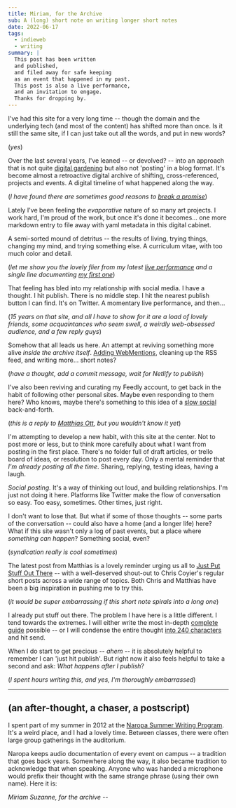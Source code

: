```yaml
---
title: Miriam, for the Archive
sub: A (long) short note on writing longer short notes
date: 2022-06-17
tags:
  - indieweb
  - writing
summary: |
  This post has been written
  and published,
  and filed away for safe keeping
  as an event that happened in my past.
  This post is also a live performance,
  and an invitation to engage.
  Thanks for dropping by.
---
```


I've had this site for a very long time --
though the domain and the underlying tech
(and most of the content)
has shifted more than once.
Is it still the same site,
if I can just take out all the words,
and put in new words?

(_yes_)

Over the last several years,
I've leaned --
or devolved? --
into an approach that is not quite
[digital gardening](https://maggieappleton.com/garden-history)
but also not 'posting' in a blog format.
It's become almost
a retroactive digital archive of shifting,
cross-referenced,
projects and events.
A digital timeline
of what happened along the way.

(_I have found
there are sometimes
good reasons to
[break a promise](https://www.nngroup.com/articles/link-promise/)_)

Lately I've been
feeling the _evaporative_
nature of so many art projects.
I work hard,
I'm proud of the work,
but once it's done
it becomes...
one more markdown entry to file away
with yaml metadata
in this digital cabinet.

A semi-sorted mound of detritus --
the results of living,
trying things,
changing my mind,
and trying something else.
A curriculum vitae,
with too much color and detail.

(_let me show you the lovely flier
from my latest
[live performance](/theater/pity-fear/)
and a single line
documenting [my first one](/theater/newworld/danny-deep/lights/)_)

That feeling has bled into
my relationship with social media.
I have a thought.
I hit publish.
There is no middle step.
I hit the nearest publish button I can find.
It's on Twitter.
A momentary live performance,
and then...

(_15 years on that site,
and all I have to show for it
are a load of lovely friends,
some acquaintances who seem swell,
a weirdly web-obsessed audience,
and a few reply guys_)

Somehow that all leads us here.
An attempt at reviving
something more alive
_inside the archive itself_.
[Adding WebMentions](/2022/06/04/indiweb/),
cleaning up the RSS feed,
and writing more...
short notes?

(_have a thought,
add a commit message,
wait for Netlify to publish_)

I've also been
reviving and curating my
Feedly account,
to get back in the habit
of following other personal sites.
Maybe even responding to them here?
Who knows,
maybe there's something to this
idea of a
[slow social](https://chriscoyier.net/2022/04/29/rss-3/)
back-and-forth.

(_this is a reply to
<a href="https://matthiasott.com/notes/just-put-stuff-out-there" class="u-in-reply-to">
Matthias Ott</a>,
but you wouldn't know it yet_)

I'm attempting
to develop a new habit,
with this site at the center.
Not to post more or less,
but to think more carefully
about what I want from posting
in the first place.
There's no folder full of draft articles,
or trello board of ideas,
or resolution to post every day.
Only a mental reminder
that
_I'm already posting
all the time_.
Sharing,
replying,
testing ideas,
having a laugh.

_Social posting._
It's a way of thinking out loud,
and building relationships.
I'm just not doing it here.
Platforms like Twitter
make the flow of conversation so easy.
Too easy, sometimes.
Other times, just right.

I don't want to lose that.
But what if some of those thoughts --
some parts of the conversation --
could also have a home
(and a longer life) here?
What if this site wasn't only a log of past events,
but a place where _something can happen_?
Something social, even?

(_syndication really is cool sometimes_)

The latest post from Matthias
is a lovely reminder
urging us all to
[Just Put Stuff Out There](https://matthiasott.com/notes/just-put-stuff-out-there) --
with a well-deserved shout-out
to Chris Coyier's
regular short posts
across a wide range of topics.
Both Chris and Matthias
have been a big inspiration
in pushing me to try this.

(_it would be super embarrassing
if this short note spirals into a long one_)

I already put stuff out there.
The problem I have here is a little different.
I tend towards the extremes.
I will either write
the most in-depth
[complete guide](https://css-tricks.com/css-cascade-layers/)
possible --
or I will condense the entire thought
[into 240 characters](https://twitter.com/TerribleMia/status/1534946918509342726)
and hit send.

When I do start to get precious --
_ahem_ --
it is absolutely helpful to remember
I can 'just hit publish'.
But right now
it also feels helpful to take a second
and ask:
_What happens after I publish_?

(_I spent hours writing this,
and yes, I'm thoroughly embarrassed_)

---

## (an after-thought, a chaser, a postscript)

I spent part of my summer
in 2012 at the
[Naropa Summer Writing Program](https://www.miriamsuzanne.com/education/naropa/).
It's a weird place,
and I had a lovely time.
Between classes,
there were often large group gatherings
in the auditorium.

Naropa keeps audio documentation
of every event on campus --
a tradition that goes back years.
Somewhere along the way,
it also became tradition to acknowledge that
when speaking.
Anyone who was handed a microphone
would prefix their thought
with the same strange phrase
(using their own name).
Here it is:

_Miriam Suzanne, for the archive --_
